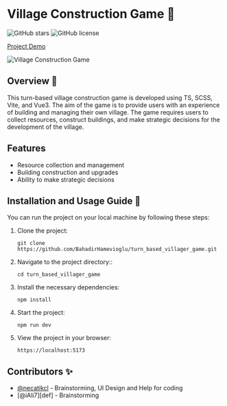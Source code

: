 # Village Construction Game 🏰

![GitHub stars](https://img.shields.io/github/stars/BahadirHamevioglu/turn_based_villager_game?style=social)
![GitHub license](https://img.shields.io/github/license/BahadirHamevioglu/turn_based_villager_game)

[Project Demo](https://turn-based-villager-game.vercel.app)

![Village Construction Game](https://your-project-screenshot-url.com)

## Overview 📖

This turn-based village construction game is developed using TS, SCSS, Vite, and Vue3. The aim of the game is to provide users with an experience of building and managing their own village. The game requires users to collect resources, construct buildings, and make strategic decisions for the development of the village.

## Features

- Resource collection and management
- Building construction and upgrades
- Ability to make strategic decisions

## Installation and Usage Guide 🚀

You can run the project on your local machine by following these steps:

1. Clone the project:

   ```shell
   git clone https://github.com/BahadirHamevioglu/turn_based_villager_game.git
   ```

2. Navigate to the project directory::

   ```shell
   cd turn_based_villager_game
   ```

3. Install the necessary dependencies:

   ```shell
   npm install
   ```

4. Start the project:

   ```shell
   npm run dev
   ```

5. View the project in your browser:

   ```shell
   https://localhost:5173
   ```

## Contributors ✨

- [@necatikcl](https://github.com/necatikcl) - Brainstorming, UI Design and Help for coding
- [@iAli7][def] - Brainstorming
